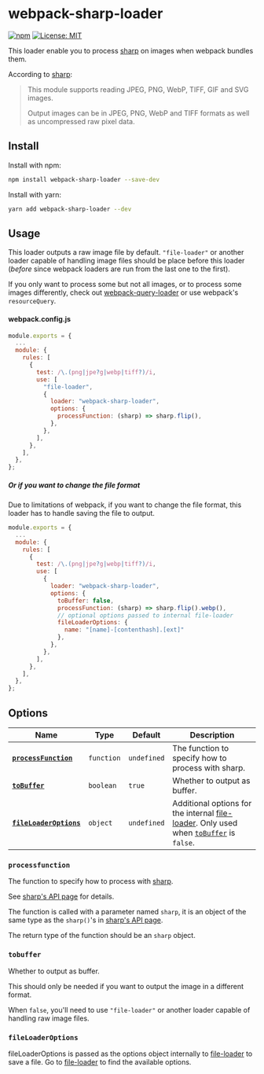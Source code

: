 # webpack-sharp-loader

[![npm](https://img.shields.io/npm/v/webpack-sharp-loader?style=flat)](https://www.npmjs.com/package/webpack-sharp-loader) [![License: MIT](https://img.shields.io/badge/License-MIT-green.svg?style=flat)](https://opensource.org/licenses/MIT)

This loader enable you to process [sharp](https://sharp.pixelplumbing.com/) on images when webpack bundles them.

According to [sharp](https://sharp.pixelplumbing.com/):

> This module supports reading JPEG, PNG, WebP, TIFF, GIF and SVG images.
>
> Output images can be in JPEG, PNG, WebP and TIFF formats as well as uncompressed raw pixel data.

## Install

Install with npm:

```bash
npm install webpack-sharp-loader --save-dev
```

Install with yarn:

```bash
yarn add webpack-sharp-loader --dev
```

## Usage

This loader outputs a raw image file by default. `"file-loader"` or another loader capable of handling image files should be place before this loader (_before_ since webpack loaders are run from the last one to the first).

If you only want to process some but not all images, or to process some images differently, check out [webpack-query-loader](https://github.com/CoolCyberBrain/webpack-query-loader) or use webpack's `resourceQuery`.

#### webpack.config.js

```javascript
module.exports = {
  ...
  module: {
    rules: [
      {
        test: /\.(png|jpe?g|webp|tiff?)/i,
        use: [
          "file-loader",
          {
            loader: "webpack-sharp-loader",
            options: {
              processFunction: (sharp) => sharp.flip(),
            },
          },
        ],
      },
    ],
  },
};

```

##### Or if you want to change the file format

Due to limitations of webpack, if you want to change the file format, this loader has to handle saving the file to output.

```javascript
module.exports = {
  ...
  module: {
    rules: [
      {
        test: /\.(png|jpe?g|webp|tiff?)/i,
        use: [
          {
            loader: "webpack-sharp-loader",
            options: {
              toBuffer: false,
              processFunction: (sharp) => sharp.flip().webp(),
              // optional options passed to internal file-loader
              fileLoaderOptions: {
                name: "[name]-[contenthash].[ext]"
              },
            },
          },
        ],
      },
    ],
  },
};

```

## Options

| Name                                          | Type       | Default     | Description                                                                                                                                           |
| --------------------------------------------- | ---------- | ----------- | ----------------------------------------------------------------------------------------------------------------------------------------------------- |
| **[`processFunction`](#processfunction)**     | `function` | `undefined` | The function to specify how to process with sharp.                                                                                                    |
| **[`toBuffer`](#tobuffer)**                   | `boolean`  | `true`      | Whether to output as buffer.                                                                                                                          |
| **[`fileLoaderOptions`](#fileloaderoptions)** | `object`   | `undefined` | Additional options for the internal [file-loader](https://github.com/webpack-contrib/file-loader). Only used when [`toBuffer`](#tobuffer) is `false`. |

### `processfunction`

The function to specify how to process with [sharp](https://sharp.pixelplumbing.com/).

See [sharp's API page](https://sharp.pixelplumbing.com/api-operation) for details.

The function is called with a parameter named `sharp`, it is an object of the same type as the `sharp()`'s in [sharp's API page](https://sharp.pixelplumbing.com/api-operation).

The return type of the function should be an `sharp` object.

### `tobuffer`

Whether to output as buffer.

This should only be needed if you want to output the image in a different format.

When `false`, you'll need to use `"file-loader"` or another loader capable of handling raw image files.

### `fileLoaderOptions`

fileLoaderOptions is passed as the options object internally to [file-loader](https://github.com/webpack-contrib/file-loader) to save a file. Go to [file-loader](https://github.com/webpack-contrib/file-loader) to find the available options.
